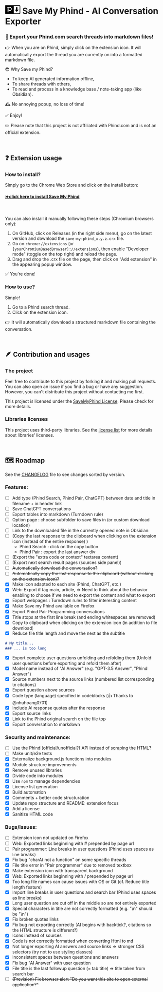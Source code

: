 # <img alt="SaveMyPhind logo" src="./media/logo_128_cut.png" style="width:50px"> Save My Phind - AI Conversation Exporter
### 🚀 Export your Phind.com search threads into markdown files!

👉 When you are on Phind, simply click on the extension icon. It will automatically export the thread you are currently on into a formatted markdown file.

😎 Why Save my Phind?
- To keep AI generated information offline,
- To share threads with others,
- To read and process in a knowledge base / note-taking app (like Obsidian).

🕰️ No annoying popup, no loss of time! 

✅ Enjoy!

✏️ Please note that this project is not affiliated with Phind.com and is not an official extension.

<br>

## ❓ Extension usage
### How to install?
Simply go to the Chrome Web Store and click on the install button: 
#### [⏩click here to install Save My Phind](https://chrome.google.com/webstore/detail/save-my-phind/agklnagmfeooogcppjccdnoallkhgkod)
<br>

You can also install it manually following these steps (Chromium browsers only):
1. On GitHub, click on Releases (in the right side menu), go on the latest version and download the `save-my-phind_x.y.z.crx` file.
2. Go on `chrome://extensions` (or `[yourChromiumBasedBrowser]://extensions`), then enable "Developer mode" (toggle on the top right) and reload the page.
3. Drag and drop the .crx file on the page, then click on "Add extension" in the appearing popup window.

✅ You're done!

### How to use?
Simple!
1. Go to a Phind search thread.
2. Click on the extension icon. 

👉 It will automatically download a structured markdown file containing the conversation.

<br>

## 🪶 Contribution and usages
### The project
Feel free to contribute to this project by forking it and making pull requests. You can also open an issue if you find a bug or have any suggestion.
However, you can't distribute this project without contacting me first. 

This project is licensed under the [SaveMyPhind License](LICENSE.md). Please check for more details.

### Libraries licenses
This project uses third-party libraries. See the [license list](licenses.txt) for more details about libraries' licenses.

<br>

## 🗺️ Roadmap
See the [CHANGELOG](CHANGELOG.md) file to see changes sorted by version.
### Features:
- [ ] Add type (Phind Search, Phind Pair, ChatGPT) between date and title in filename + in header link
- [ ] Save ChatGPT conversations
- [ ] Export tables into markdown (Turndown rule)
- [ ] Option page : choose subfolder to save files in (or custom download location)
- [ ] Link to the downloaded file in the currently opened note in Obsidian
- [ ] (Copy the last response to the clipboard when clicking on the extension icon (instead of the entire response) )
    - Phind Search : click on the copy button
    - Phind Pair : export the last answer div
- [ ] (Export the "extra code or context" textarea content)
- [ ] (Export next search result pages (sources side panel))
- [ ] ~~Automatically download the conversation?~~
- [ ] ~~Automatically copy the last response to the clipboard (without clicking on the extension icon)?~~
- [x] Make icon adapted to each site (Phind, ChatGPT, etc.)
- [x] Web: Export if tag main, article,
  => Need to think about the behavior enabling to choose if we need to export the content and what to export
- [x] Export webpages : Turndown rules to filter interesting content
- [x] Make Save my Phind available on Firefox
- [x] Export Phind Pair Programming conversations
- [x] Title stops at the first line break (and ending whitespaces are removed)
- [x] Copy to clipboard when clicking on the extension icon (in addition to file download)
- [x] Reduce file title length and move the next as the subtitle
```md
# My title...
### ... is too long
```
- [x] Export complete user questions unfolding and refolding them (Unfold user questions before exporting and refold them after)
- [x] Model name instead of "AI Answer" (e.g. "GPT-3.5 Answer", "Phind Answer")
- [x] Source numbers next to the source links (numbered list corresponding to citations)
- [x] Export question above sources
- [x] Code type (language) specified in codeblocks (👍 Thanks to @nhuhoang0701)
- [x] Include AI response quotes after the response
- [x] Export source links
- [x] Link to the Phind original search on the file top
- [x] Export conversation to markdown

### Security and maintenance:
- [ ] Use the Phind (official/unofficial?) API instead of scraping the HTML?
- [ ] Make unit/e2e tests
- [x] Externalize background.js functions into modules
- [x] Module structure improvements
- [x] Remove unused libraries
- [x] Divide code into modules
- [x] Use `npm` to manage dependencies
- [x] License list generation
- [x] Build automation
- [x] Comments + better code structuration
- [x] Update repo structure and README: extension focus
- [x] Add a license
- [x] Sanitize HTML code

### Bugs/Issues:
- [ ] Extension icon not updated on Firefox
- [ ] Web: Exported links beginning with # prepended by page url
- [ ] Pair programmer: Line breaks in user questions (Phind uses spaces as line breaks)
- [x] Fix bug "charAt not a function" on some specific threads
- [x] File title error in "Pair programmer" due to removed textbox
- [x] Make extension icon with transparent background
- [x] Web: Exported links beginning with / prepended by page url
- [x] Too long file names can cause issues with OS or Git (cf. Reduce title length feature)
- [x] Import line breaks in user questions and search bar (Phind uses spaces as line breaks)
- [x] Long user question are cut off in the middle so are not entirely exported
- [x] Special characters in title are not correctly formatted (e.g. "\n" should be "\\n")
- [x] Fix broken quotes links
- [x] Fix bug not exporting correctly (AI begins with backtick?, citations so the HTML structure is different?)
- [x] Icons instead of sources
- [x] Code is not correctly formatted when converting Html to md
- [x] Not longer exporting AI answers and source links
  => stronger CSS selectors (try not to use styling classes)
- [x] Inconsistent spaces between questions and answers
- [x] Fix bug "AI Answer" with user question
- [x] File title is the last followup question (= tab title)
  => title taken from search bar
- [ ] ~~(Prevision) Fix browser alert "Do you want this site to open external application?"~~
